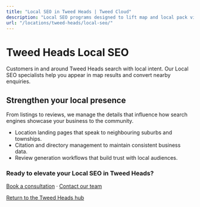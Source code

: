 ```yaml
---
title: "Local SEO in Tweed Heads | Tweed Cloud"
description: "Local SEO programs designed to lift map and local pack visibility for Tweed Heads businesses."
url: "/locations/tweed-heads/local-seo/"
---
```


# Tweed Heads Local SEO

Customers in and around Tweed Heads search with local intent. Our Local SEO specialists help you appear in map results and convert nearby enquiries.

## Strengthen your local presence

From listings to reviews, we manage the details that influence how search engines showcase your business to the community.

- Location landing pages that speak to neighbouring suburbs and townships.
- Citation and directory management to maintain consistent business data.
- Review generation workflows that build trust with local audiences.

### Ready to elevate your Local SEO in Tweed Heads?

[Book a consultation](/consultation/) · [Contact our team](/contact/)

[Return to the Tweed Heads hub](/locations/tweed-heads/)
